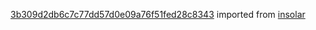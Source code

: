 [3b309d2db6c7c77dd57d0e09a76f51fed28c8343](https://github.com/insolar/insolar/commit/3b309d2db6c7c77dd57d0e09a76f51fed28c8343) imported from [insolar](https://github.com/insolar/insolar)
